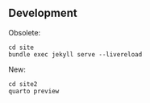
## Development

Obsolete:

```
cd site
bundle exec jekyll serve --livereload
```

New:

```
cd site2
quarto preview
```
